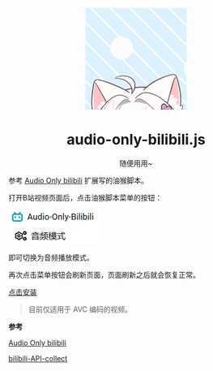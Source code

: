 <p align="center">
	<a href="https://github.com/monSteRhhe/audio-only-bilibili.js">
		<img src="images/head.gif" width="200" height="200">
	</a>
</p>

<div align="center">

# audio-only-bilibili.js

随便用用~

</div>


参考 [Audio Only bilibili](https://github.com/cyio/audio-only-bilibili) 扩展写的油猴脚本。

打开B站视频页面后，点击油猴脚本菜单的按钮：

![menu](images/menu.webp)

即可切换为音频播放模式。

再次点击菜单按钮会刷新页面，页面刷新之后就会恢复正常。

[点击安装](https://github.com/monSteRhhe/audio-only-bilibili.js/raw/main/audio-only-bilibili.user.js)

> 目前仅适用于 AVC 编码的视频。

**参考**

[Audio Only bilibili](https://github.com/cyio/audio-only-bilibili)

[bilibili-API-collect](https://github.com/SocialSisterYi/bilibili-API-collect)
